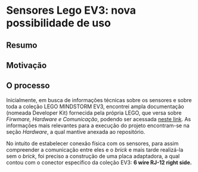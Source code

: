 # Sensores Lego EV3: nova possibilidade de uso 

## Resumo 

## Motivação

## O processo

Inicialmente, em busca de informações técnicas sobre os sensores e sobre toda a coleção LEGO MINDSTORM EV3, encontrei ampla documentação (nomeada Developer Kit) fornecida pela própria LEGO, que versa sobre *Firwmare, Hardware e Comunicação*, podendo ser acessada [neste link](https://education.lego.com/en-us/product-resources/mindstorms-ev3/downloads/developer-kits). As informações mais relevantes para a execução do projeto encontram-se na seção *Hardware*, a qual mantive anexada ao repositório.

No intuito de estabelecer conexão física com os sensores, para assim compreender a comunicação entre eles e o *brick* e mais tarde realizá-la sem o *brick*, foi preciso a construção de uma placa adaptadora, a qual contou com o conector específico da coleção EV3: **6 wire RJ-12 right side.** 